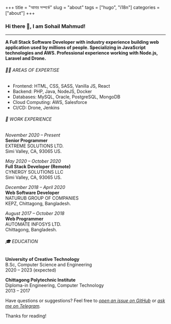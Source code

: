 +++
title = "আমার সম্পর্কে"
slug = "about"
tags = ["hugo", "i18n"]
categories = ["about"]
+++
### Hi there 👋, I am Sohail Mahmud!
---
__A Full Stack Software Developer with industry experience building web application used by millions of people. Specializing in JavaScript technologies and AWS. Professional experience working with Node.js, Laravel and Drone.__

###### 👨‍💻 AREAS OF EXPERTISE
* Frontend: HTML, CSS, SASS, Vanilla JS, React
* Backend: PHP, Java, NodeJS, Docker
* Databases: MySQL, Oracle, PostgreSQL, MongoDB
* Cloud Computing: AWS, Salesforce
* CI/CD: Drone, Jenkins

###### 💼 WORK EXPERIENCE
_November 2020 – Present_  
**Senior Programmer**  
EXTREME SOLUTIONS LTD.  
Simi Valley, CA, 93065 US.

_May 2020 – October 2020_  
**Full Stack Developer (Remote)**  
CYNERGY SOLUTIONS LLC  
Simi Valley, CA, 93065 US.

_December 2018 – April 2020_  
**Web Software Developer**  
NATURUB GROUP OF COMPANIES  
KEPZ, Chittagong, Bangladesh.

_August 2017 – October 2018_  
**Web Programmer**  
AUTOMATE INFOSYS LTD.  
Chittagong, Bangladesh.


###### 🎓 EDUCATION
**University of Creative Technology**  
B.Sc, Computer Science and Engineering  
2020 – 2023 (expected)

**Chittagong Polytechnic Institute**  
Diploma-in Engineering, Computer Technology  
2013 – 2017


Have questions or suggestions? Feel free to _[open an issue on GitHub](https://github.com/sohailsami/sm-blog/issues/new)_ or _[ask me on Telegram](https://t.me/sohailsamii)._

Thanks for reading!

